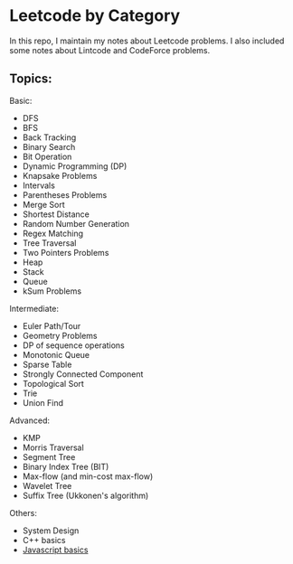 Leetcode by Category
===

In this repo, I maintain my notes about Leetcode problems. I also included some notes about Lintcode and CodeForce problems.

Topics:
---

Basic:
* DFS
* BFS
* Back Tracking
* Binary Search
* Bit Operation
* Dynamic Programming (DP)
* Knapsake Problems
* Intervals
* Parentheses	Problems
* Merge Sort
* Shortest Distance	
* Random Number Generation
* Regex Matching
* Tree Traversal
* Two Pointers Problems
* Heap
* Stack	
* Queue
* kSum Problems
 
Intermediate:
 
* Euler Path/Tour
* Geometry Problems
* DP of sequence operations
* Monotonic Queue	
* Sparse Table
* Strongly Connected Component
* Topological Sort
* Trie	
* Union Find
 
Advanced:
* KMP
* Morris Traversal
* Segment Tree
* Binary Index Tree	(BIT)
* Max-flow (and min-cost max-flow)
* Wavelet Tree
* Suffix Tree (Ukkonen's algorithm)

Others:
* System Design
* C++ basics
* [Javascript basics](Javascript/Readme.md)
